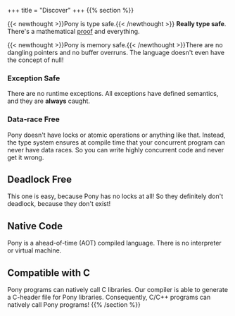 +++
title = "Discover"
+++
{{% section %}}

{{< newthought >}}Pony is type safe.{{< /newthought >}} <b>Really type safe</b>. There's a mathematical <a href="papers/fast-cheap.pdf">proof</a> and everything.

{{< newthought >}}Pony is memory safe.{{< /newthought >}}There are no dangling
pointers and no buffer overruns. The language doesn't even have the concept of null!

### Exception Safe

There are no runtime exceptions. All exceptions have defined semantics, and they are <b>always</b> caught.

### Data-race Free

Pony doesn't have locks or atomic operations or anything like that. Instead, the type system ensures at compile time that your concurrent program can never have data races. So you can write highly concurrent code and never get it wrong.

## Deadlock Free

This one is easy, because Pony has no locks at all! So they definitely don't deadlock, because they don't exist!

## Native Code

Pony is a ahead-of-time (AOT) compiled language. There is no interpreter or virtual machine.

## Compatible with C

Pony programs can natively call C libraries. Our compiler is able to generate a C-header file for Pony libraries. Consequently, C/C++ programs can natively call Pony programs!
{{% /section %}}
